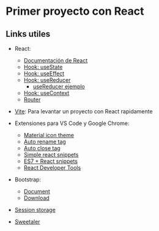 # Primer proyecto con React

## Links utiles

* React:
    * [Documentación de React](https://es.react.dev/)
    * [Hook: useState](https://es.react.dev/reference/react/useState)
    * [Hook: useEffect](https://react.dev/reference/react/useEffect)
    * [Hook: useReducer](https://es.react.dev/reference/react/useReducer)
        * [useReducer ejemplo](https://es.react.dev/learn/extracting-state-logic-into-a-reducer)
    * [Hook: useContext](https://es.react.dev/learn/passing-data-deeply-with-context)
    * [Router](https://reactrouter.com/en/main/start/tutorial)

* [Vite](https://vitejs.dev/): Para levantar un proyecto con React rapidamente

* Extensiones para VS Code y Google Chrome:
    * [Material icon theme](https://marketplace.visualstudio.com/items?itemName=PKief.material-icon-theme)
    * [Auto rename tag](https://marketplace.visualstudio.com/items?itemName=formulahendry.auto-rename-tag)
    * [Auto close tag](https://marketplace.visualstudio.com/items?itemName=formulahendry.auto-close-tag)
    * [Simple react snippets](https://marketplace.visualstudio.com/items?itemName=burkeholland.simple-react-snippets)
    * [ES7 + React snippets](https://marketplace.visualstudio.com/items?itemName=dsznajder.es7-react-js-snippets)
    * [React Developer Tools ](https://chrome.google.com/webstore/detail/react-developer-tools/fmkadmapgofadopljbjfkapdkoienihi?hl=es-419)

* Bootstrap:
    * [Document](https://getbootstrap.com/docs/5.3/getting-started/introduction/)
    * [Download](https://getbootstrap.com/docs/5.3/getting-started/download/#cdn-via-jsdelivr)

* [Session storage](https://developer.mozilla.org/es/docs/Web/API/Window/sessionStorage)

* [Sweetaler](https://sweetalert2.github.io/)